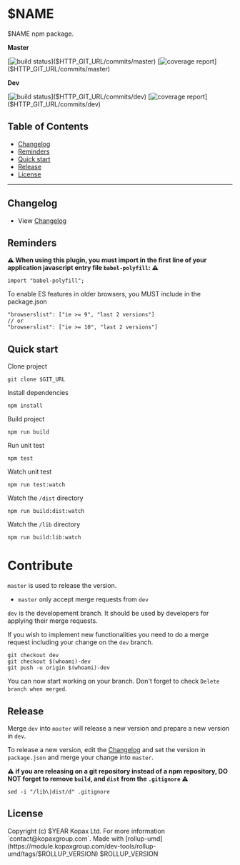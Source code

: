 # $NAME

$NAME npm package.

**Master**

[![build status]($HTTP_GIT_URL/badges/master/build.svg)]($HTTP_GIT_URL/commits/master)
[![coverage report]($HTTP_GIT_URL/badges/master/coverage.svg)]($HTTP_GIT_URL/commits/master)

**Dev**

[![build status]($HTTP_GIT_URL/badges/dev/build.svg)]($HTTP_GIT_URL/commits/dev)
[![coverage report]($HTTP_GIT_URL/badges/dev/coverage.svg)]($HTTP_GIT_URL/commits/dev)

## Table of Contents

  - [Changelog](#changelog)
  - [Reminders](#reminders)
  - [Quick start](#quick-start)
  - [Release](#release)
  - [License](#license)

---

## Changelog

  - View [Changelog](CHANGELOG.md)

## Reminders

**⚠️ When using this plugin, you must import in the first line of your application javascript entry file `babel-polyfill`: ⚠️**
  
    import "babel-polyfill";
    
To enable ES features in older browsers, you MUST include in the package.json

    "browserslist": ["ie >= 9", "last 2 versions"]
    // or
    "browserslist": ["ie >= 10", "last 2 versions"]

## Quick start

Clone project

    git clone $GIT_URL

Install dependencies

    npm install

Build project

    npm run build
    
Run unit test
     
    npm test
    
Watch unit test
     
    npm run test:watch

Watch the `/dist` directory

    npm run build:dist:watch

Watch the `/lib` directory

    npm run build:lib:watch

# Contribute

`master` is used to release the version. 

- `master` only accept merge requests from `dev`

`dev` is the developement branch. It should be used by developers for applying their merge requests.

If you wish to implement new functionalities you need to do a merge request including your change on the `dev` branch.

    git checkout dev
    git checkout $(whoami)-dev
    git push -u origin $(whoami)-dev 

You can now start working on your branch. Don't forget to check `Delete branch when merged`.

## Release

Merge `dev` into `master` will release a new version and prepare a new version in `dev`.

To release a new version, edit the [Changelog](CHANGELOG.md) and set the version in `package.json` and merge your change into `master`.

**⚠️ if you are releasing on a git repository instead of a npm repository, **DO NOT** forget to remove `build`, and `dist` from the `.gitignore` ⚠️**

    sed -i "/lib\|dist/d" .gitignore

## License

Copyright (c) $YEAR Kopax Ltd. For more information `contact@kopaxgroup.com`. Made with [rollup-umd](https://module.kopaxgroup.com/dev-tools/rollup-umd/tags/$ROLLUP_VERSION) $ROLLUP_VERSION
